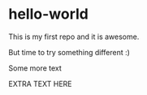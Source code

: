 # hello-world

This is my first repo and it is awesome.

But time to try something different
:)

Some more text


EXTRA TEXT HERE